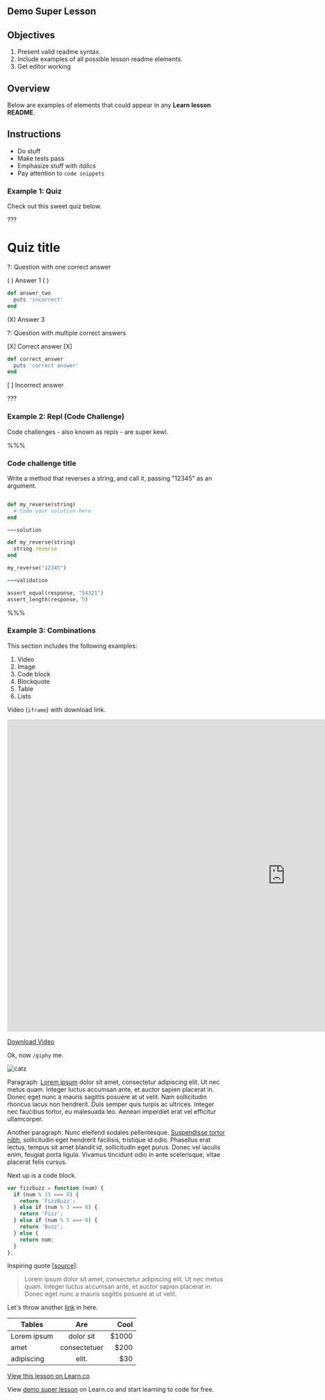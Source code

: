 ## Demo Super Lesson

## Objectives

1. Present valid readme syntax.
2. Include examples of all possible lesson readme elements.
3. Get editor working

## Overview

Below are examples of elements that could appear in any **Learn lesson README**.

## Instructions

* Do stuff
* Make tests pass
* Emphasize stuff with _italics_
* Pay attention to `code snippets`

### Example 1: Quiz

Check out this sweet quiz below.

???

# Quiz title

?: Question with one correct answer

( ) Answer 1
( )
```ruby
def answer_two
  puts 'incorrect'
end
```
(X) Answer 3

?: Question with multiple correct answers

[X] Correct answer
[X]
```ruby
def correct_answer
  puts 'correct answer'
end
```
[ ] Incorrect answer

???

### Example 2: Repl (Code Challenge)

Code challenges - also known as repls - are super kewl.

%%%

### Code challenge title

Write a method that reverses a string, and call it, passing "12345" as an argument.

~~~ruby

def my_reverse(string)
  # Code your solution here
end

~~~solution

def my_reverse(string)
  string.reverse
end

my_reverse("12345")

~~~validation

assert_equal(response, "54321")
assert_length(response, 5)

~~~

%%%

### Example 3: Combinations

This section includes the following examples:

1. Video
2. Image
3. Code block
4. Blockquote
5. Table
6. Lists

Video (`iframe`) with download link.

<iframe width="1280" height="720" src="https://www.youtube.com/embed/uxANgIcjmQg?rel=0&amp;showinfo=0&html5=1" frameborder="0" allowfullscreen></iframe>

[Download Video](http://flatiron-videos.s3.amazonaws.com/ironboard/welcome%20to%20the%20shell.mp4)

Ok, now `/giphy` me.

![catz](https://after-school-assets.s3.amazonaws.com/cat.gif "CATZ")

Paragraph. [Lorem ipsum](http://www.lipsum.com/) dolor sit amet, consectetur adipiscing elit. Ut nec metus quam. Integer luctus accumsan ante, et auctor sapien placerat in. Donec eget nunc a mauris sagittis posuere at ut velit. Nam sollicitudin rhoncus lacus non hendrerit. Duis semper quis turpis ac ultrices. Integer nec faucibus tortor, eu malesuada leo. Aenean imperdiet erat vel efficitur ullamcorper.

Another paragraph. Nunc eleifend sodales pellentesque. [Suspendisse tortor nibh](#not-a-real-link), sollicitudin eget hendrerit facilisis, tristique id odio. Phasellus erat lectus, tempus sit amet blandit id, sollicitudin eget purus. Donec vel iaculis enim, feugiat porta ligula. Vivamus tincidunt odio in ante scelerisque, vitae placerat felis cursus.

Next up is a code block.

```javascript
var fizzbuzz = function (num) {
  if (num % 15 === 0) {
    return 'FizzBuzz';
  } else if (num % 3 === 0) {
    return 'Fizz';
  } else if (num % 5 === 0) {
    return 'Buzz';
  } else {
    return num;
  }
};
```

Inspiring quote [[source](#not-really)]:

> Lorem ipsum dolor sit amet, consectetur adipiscing elit.
> Ut nec metus quam. Integer luctus accumsan ante, et auctor sapien placerat in.
> Donec eget nunc a mauris sagittis posuere at ut velit.

Let's throw another [link](#nowhere) in here.

| Tables        | Are           | Cool  |
| ------------- |:-------------:| -----:|
| Lorem ipsum   | dolor sit     | $1000 |
| amet          | consectetuer  |  $200 |
| adipiscing    | elit.         |   $30 |

<a href='https://learn.co/lessons/demo-super-lesson' data-visibility='hidden'>View this lesson on Learn.co</a>

<p data-visibility='hidden'>View <a href='https://learn.co/lessons/demo-super-lesson'>demo super lesson</a> on Learn.co and start learning to code for free.</p>
